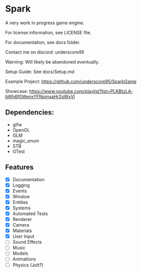 # Spark
 
A very work in progress game engine.

For license information, see LICENSE file.

For documentation, see docs folder.

Contact me on discord: underscore95

Warning: Will likely be abandoned eventually.

Setup Guide: See docs/Setup.md

Example Project: https://github.com/underscore95/SparkGame

Showcase: https://www.youtube.com/playlist?list=PLKBtzLA-bWh6f0WenxYFNpmxaHr2pWxVl

## Dependencies:
 - glfw
 - OpenGL
 - GLM
 - magic_enum
 - STB
 - GTest

## Features
- [x] Documentation
- [x] Logging
- [x] Events
- [x] Window
- [x] Entities
- [x] Systems
- [x] Automated Tests
- [x] Renderer
- [x] Camera
- [x] Materials
- [x] User Input
- [ ] Sound Effects
- [ ] Music
- [ ] Models
- [ ] Animations
- [ ] Physics (Jolt?)
